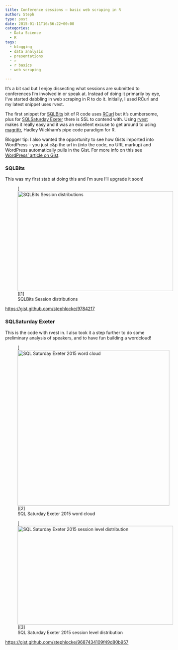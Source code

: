 ```yaml
---
title: Conference sessions – basic web scraping in R
author: Steph
type: post
date: 2015-01-11T16:56:22+00:00
categories:
  - Data Science
  - R
tags:
  - blogging
  - data analysis
  - presentations
  - r
  - r basics
  - web scraping

---
```

It&#8217;s a bit sad but I enjoy dissecting what sessions are submitted to conferences I&#8217;m involved in or speak at. Instead of doing it primarily by eye, I&#8217;ve started dabbling in web scraping in R to do it. Initially, I used RCurl and my latest snippet uses rvest.

The first snippet for <a href="http://sqlbits.com" title="SQLBits" target="_blank">SQLBits</a> bit of R code uses <a href="http://cran.r-project.org/web/packages/RCurl/" title="RCurl on CRAN" target="_blank">RCurl</a> but it&#8217;s cumbersome, plus for <a href="https://www.sqlsaturday.com/372/schedule.aspx" title="SQLSaturday Exeter" target="_blank">SQLSaturday Exeter</a> there is SSL to contend with. Using <a href="http://cran.r-project.org/web/packages/rvest/" title="rvest on CRAN" target="_blank">rvest</a> makes it really easy and it was an excellent excuse to get around to using <a href="http://cran.r-project.org/web/packages/magrittr/" title="magrittr on CRAN" target="_blank">magrittr</a>, Hadley Wickham&#8217;s pipe code paradigm for R.

Blogger tip: I also wanted the opportunity to see how Gists imported into WordPress &#8211; you just c&p the url in (into the code, no URL markup) and WordPress automatically pulls in the Gist. For more info on this see <a href="http://en.support.wordpress.com/gist/" title="Wordpress support - Gist" target="_blank">WordPress&#8217; article on Gist</a>.
  
<!--more-->

### SQLBits

This was my first stab at doing this and I&#8217;m sure I&#8217;ll upgrade it soon!
  
<figure id="attachment_59942" style="width: 500px" class="wp-caption alignnone">[<img src="http://res.cloudinary.com/lockedata/image/upload/c_scale,q_80,w_750/v1499851412/sqlbitssession_yxgi8m_nguwko.png" alt="SQLBits Session distributions" width="500" height="321" class="size-medium wp-image-59942" />][1]<figcaption class="wp-caption-text">SQLBits Session distributions</figcaption></figure>
  
https://gist.github.com/stephlocke/9784217

### SQLSaturday Exeter

This is the code with rvest in. I also took it a step further to do some preliminary analysis of speakers, and to have fun building a wordcloud!
  
<figure id="attachment_59951" style="width: 488px" class="wp-caption alignnone">[<img src="http://res.cloudinary.com/lockedata/image/upload/c_scale,q_80,w_750/v1499851413/exeterwordcloud_cbqhxs_hcu3gx.png" alt="SQL Saturday Exeter 2015 word cloud" width="488" height="500" class="size-medium wp-image-59951" />][2]<figcaption class="wp-caption-text">SQL Saturday Exeter 2015 word cloud</figcaption></figure>

<figure id="attachment_59961" style="width: 500px" class="wp-caption alignnone">[<img src="http://res.cloudinary.com/lockedata/image/upload/c_scale,q_80,w_750/v1499851414/exeterdistn_yrjb25_l2jtde.png" alt="SQL Saturday Exeter 2015 session level distribution" width="500" height="317" class="size-medium wp-image-59961" />][3]<figcaption class="wp-caption-text">SQL Saturday Exeter 2015 session level distribution</figcaption></figure>
  
https://gist.github.com/stephlocke/9687434109f49d80b957

 [1]: http://res.cloudinary.com/lockedata/image/upload//sqlbitssession_yxgi8m.png
 [2]: http://res.cloudinary.com/lockedata/image/upload//exeterwordcloud_cbqhxs.png
 [3]: http://res.cloudinary.com/lockedata/image/upload//exeterdistn_yrjb25.png